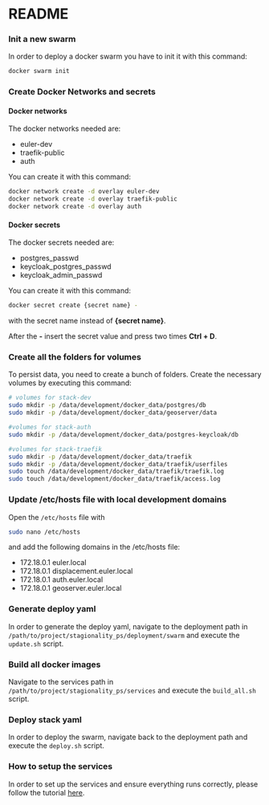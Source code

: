 # README

### Init a new swarm

In order to deploy a docker swarm you have to init it with this command:

```bash
docker swarm init
```

### Create Docker Networks and secrets

#### Docker networks

The docker networks needed are:

- euler-dev
- traefik-public
- auth

You can create it with this command:

```bash
docker network create -d overlay euler-dev
docker network create -d overlay traefik-public
docker network create -d overlay auth
```

#### Docker secrets

The docker secrets needed are:

- postgres_passwd
- keycloak_postgres_passwd
- keycloak_admin_passwd

You can create it with this command:

```bash
docker secret create {secret name} -
```

with the secret name instead of **{secret name}**.

After the **-** insert the secret value and press two times **Ctrl + D**.


### Create all the folders for volumes

To persist data, you need to create a bunch of folders.
Create the necessary volumes by executing this command:

```bash
# volumes for stack-dev
sudo mkdir -p /data/development/docker_data/postgres/db
sudo mkdir -p /data/development/docker_data/geoserver/data

#volumes for stack-auth
sudo mkdir -p /data/development/docker_data/postgres-keycloak/db

#volumes for stack-traefik
sudo mkdir -p /data/development/docker_data/traefik
sudo mkdir -p /data/development/docker_data/traefik/userfiles
sudo touch /data/development/docker_data/traefik/traefik.log
sudo touch /data/development/docker_data/traefik/access.log

```

### Update /etc/hosts file with local development domains

Open the `/etc/hosts` file with 

```bash
sudo nano /etc/hosts
```

and add the following domains in the /etc/hosts file:

- 172.18.0.1   euler.local
- 172.18.0.1   displacement.euler.local
- 172.18.0.1   auth.euler.local
- 172.18.0.1   geoserver.euler.local


### Generate deploy yaml

In order to generate the deploy yaml, navigate to the deployment path in `/path/to/project/stagionality_ps/deployment/swarm` and execute the `update.sh` script.

### Build all docker images

Navigate to the services path in `/path/to/project/stagionality_ps/services` and execute the `build_all.sh` script.

### Deploy stack yaml

In order to deploy the swarm, navigate back to the deployment path and execute the `deploy.sh` script.

### How to setup the services

In order to set up the services and ensure everything runs correctly, please follow the tutorial [here](TUTORIAL.md).